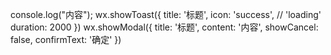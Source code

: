 console.log("内容");
wx.showToast({
  title: '标题',
  icon: 'success', // 'loading'
  duration: 2000
})
wx.showModal({
  title: '标题',
  content: '内容',
  showCancel: false,
  confirmText: '确定'
})

